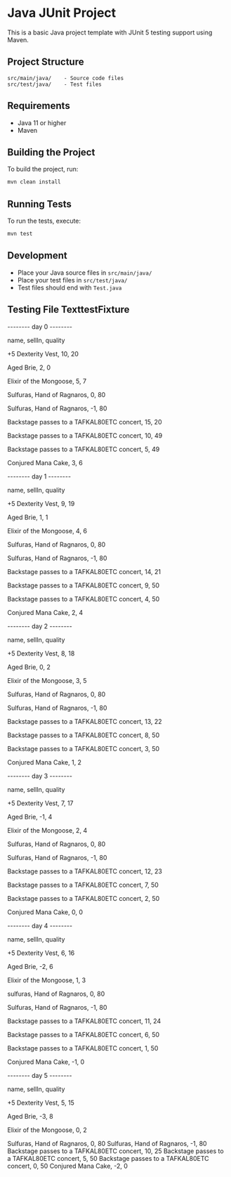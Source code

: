 # Java JUnit Project

This is a basic Java project template with JUnit 5 testing support using Maven.

## Project Structure

```
src/main/java/    - Source code files
src/test/java/    - Test files
```

## Requirements

- Java 11 or higher
- Maven

## Building the Project

To build the project, run:

```bash
mvn clean install
```

## Running Tests

To run the tests, execute:

```bash
mvn test
```

## Development

- Place your Java source files in `src/main/java/`
- Place your test files in `src/test/java/`
- Test files should end with `Test.java` 

## Testing File TexttestFixture

-------- day 0 --------

name, sellIn, quality

+5 Dexterity Vest, 10, 20

Aged Brie, 2, 0

Elixir of the Mongoose, 5, 7

Sulfuras, Hand of Ragnaros, 0, 80

Sulfuras, Hand of Ragnaros, -1, 80

Backstage passes to a TAFKAL80ETC concert, 15, 20

Backstage passes to a TAFKAL80ETC concert, 10, 49

Backstage passes to a TAFKAL80ETC concert, 5, 49

Conjured Mana Cake, 3, 6


-------- day 1 --------

name, sellIn, quality

+5 Dexterity Vest, 9, 19

Aged Brie, 1, 1

Elixir of the Mongoose, 4, 6

Sulfuras, Hand of Ragnaros, 0, 80

Sulfuras, Hand of Ragnaros, -1, 80

Backstage passes to a TAFKAL80ETC concert, 14, 21

Backstage passes to a TAFKAL80ETC concert, 9, 50

Backstage passes to a TAFKAL80ETC concert, 4, 50

Conjured Mana Cake, 2, 4

-------- day 2 --------

name, sellIn, quality

+5 Dexterity Vest, 8, 18

Aged Brie, 0, 2

Elixir of the Mongoose, 3, 5

Sulfuras, Hand of Ragnaros, 0, 80

Sulfuras, Hand of Ragnaros, -1, 80

Backstage passes to a TAFKAL80ETC concert, 13, 22

Backstage passes to a TAFKAL80ETC concert, 8, 50

Backstage passes to a TAFKAL80ETC concert, 3, 50

Conjured Mana Cake, 1, 2

-------- day 3 --------

name, sellIn, quality

+5 Dexterity Vest, 7, 17

Aged Brie, -1, 4

Elixir of the Mongoose, 2, 4

Sulfuras, Hand of Ragnaros, 0, 80

Sulfuras, Hand of Ragnaros, -1, 80

Backstage passes to a TAFKAL80ETC concert, 12, 23

Backstage passes to a TAFKAL80ETC concert, 7, 50

Backstage passes to a TAFKAL80ETC concert, 2, 50

Conjured Mana Cake, 0, 0

-------- day 4 --------

name, sellIn, quality

+5 Dexterity Vest, 6, 16

Aged Brie, -2, 6

Elixir of the Mongoose, 1, 3

sulfuras, Hand of Ragnaros, 0, 80

Sulfuras, Hand of Ragnaros, -1, 80

Backstage passes to a TAFKAL80ETC concert, 11, 24

Backstage passes to a TAFKAL80ETC concert, 6, 50

Backstage passes to a TAFKAL80ETC concert, 1, 50

Conjured Mana Cake, -1, 0

-------- day 5 --------

name, sellIn, quality

+5 Dexterity Vest, 5, 15

Aged Brie, -3, 8

Elixir of the Mongoose, 0, 2

Sulfuras, Hand of Ragnaros, 0, 80
Sulfuras, Hand of Ragnaros, -1, 80
Backstage passes to a TAFKAL80ETC concert, 10, 25
Backstage passes to a TAFKAL80ETC concert, 5, 50
Backstage passes to a TAFKAL80ETC concert, 0, 50
Conjured Mana Cake, -2, 0
